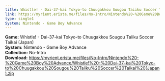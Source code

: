 ```yaml
---
title: Whistle! - Dai-37-kai Tokyo-to Chuugakkou Sougou Taiiku Soccer Taikai (Japan)
link: https://myrient.erista.me/files/No-Intro/Nintendo%20-%20Game%20Boy%20Advance/Whistle!%20-%20Dai-37-kai%20Tokyo-to%20Chuugakkou%20Sougou%20Taiiku%20Soccer%20Taikai%20(Japan).zip
type: single1
System: Nintendo - Game Boy Advance
---
```

<b>Game:</b> Whistle! - Dai-37-kai Tokyo-to Chuugakkou Sougou Taiiku Soccer Taikai (Japan)<br>
<b>System:</b> Nintendo - Game Boy Advance<br>
<b>Collection:</b> No-Intro<br>
<b>Download:</b> https://myrient.erista.me/files/No-Intro/Nintendo%20-%20Game%20Boy%20Advance/Whistle!%20-%20Dai-37-kai%20Tokyo-to%20Chuugakkou%20Sougou%20Taiiku%20Soccer%20Taikai%20(Japan).zip